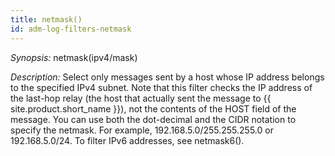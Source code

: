```yaml
---
title: netmask()
id: adm-log-filters-netmask
---
```


*Synopsis:* netmask(ipv4/mask)

*Description:* Select only messages sent by a host whose IP address
belongs to the specified IPv4 subnet. Note that this filter checks the
IP address of the last-hop relay (the host that actually sent the
message to {{ site.product.short_name }}), not the contents of the HOST field of the
message. You can use both the dot-decimal and the CIDR notation to
specify the netmask. For example, 192.168.5.0/255.255.255.0 or
192.168.5.0/24. To filter IPv6 addresses, see
netmask6().
